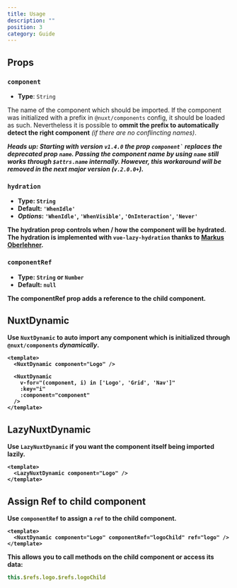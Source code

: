 ```yaml
---
title: Usage
description: ""
position: 3
category: Guide
---
```


## Props

### `component`

- **Type**: `String`

The name of the component which should be imported.
If the component was initialized with a prefix in `@nuxt/components` config, it should be loaded as such. Nevertheless it is possible to **ommit the prefix to automatically detect the right component** _(if there are no conflincting names)_.

<alert type="info">
<b>
<i class="font-light"><span class="font-bold">Heads up</span>: Starting with version <code>v1.4.0</code> the prop <code>component`</code> replaces the deprecated prop <code>name</code>.
Passing the component name by using <code>name</code> still works through <code>$attrs.name</code> internally.
However, this workaround will be removed in the next major version (<code>v.2.0.0+</code>).</i>
</p>
</alert>

### `hydration`

- **Type**: `String`
- **Default**: `'WhenIdle'`
- _Options_: `'WhenIdle'`, `'WhenVisible'`, `'OnInteraction'`, `'Never'`

The hydration prop controls **when / how the component will be hydrated**. The hydration is implemented with `vue-lazy-hydration` thanks to [Markus Oberlehner](https://github.com/maoberlehner/vue-lazy-hydration).

### `componentRef`

- **Type**: `String` or `Number`
- **Default**: `null`

The componentRef prop adds a reference to the child component.

## NuxtDynamic

Use `NuxtDynamic` to **auto import any component** which is initialized through `@nuxt/components` _dynamically_.

```vue
<template>
  <NuxtDynamic component="Logo" />

  <NuxtDynamic
    v-for="(component, i) in ['Logo', 'Grid', 'Nav']"
    :key="i"
    :component="component"
  />
</template>
```

## LazyNuxtDynamic

Use `LazyNuxtDynamic` if you want the component itself being imported lazily.

```vue
<template>
  <LazyNuxtDynamic component="Logo" />
</template>
```


## Assign Ref to child component

Use `componentRef` to assign a `ref` to the child component.

```vue
<template>
  <NuxtDynamic component="Logo" componentRef="logoChild" ref="logo" />
</template>
```

This allows you to call methods on the child component or access its data:

```js
this.$refs.logo.$refs.logoChild
```
